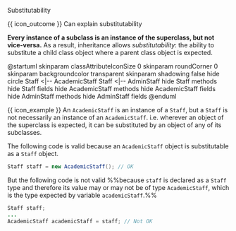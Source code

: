 <span id="title">Substitutability</span>

<span id="prereqs"><panel src="../../../oop/inheritance/what/unit-inElsewhere-asFlat.md" boilerplate header="%%{{ icon_prereq }} Paradigms → Object Oriented Programming → Inheritance → What%%" popup-url="{{ baseUrl }}/oop/inheritance/what" /></span>

<span id="outcomes">{{ icon_outcome }} Can explain substitutability</span>

<div id="body">

**Every instance of a subclass is an instance of the superclass, but not vice-versa.** As a result, inheritance allows _substitutability_: the ability to substitute a child class object where a parent class object is expected.

<box>

<puml>
@startuml
skinparam classAttributeIconSize 0
skinparam roundCorner 0
skinparam backgroundcolor transparent
skinparam shadowing false
hide circle
Staff <|-- AcademicStaff
Staff <|-- AdminStaff
hide Staff methods
hide Staff fields
hide AcademicStaff methods
hide AcademicStaff fields
hide AdminStaff methods
hide AdminStaff fields
@enduml
</puml>

{{ icon_example }} An `AcademicStaff` is an instance of a `Staff`, but a `Staff` is not necessarily an instance of an `AcademicStaff`. i.e. wherever an object of the superclass is expected, it can be substituted by an object of any of its subclasses.

The following code is valid because an `AcademicStaff` object is substitutable as a `Staff` object.

```java
Staff staff = new AcademicStaff(); // OK
```

But the following code is not valid %%because `staff` is declared as a `Staff` type and therefore its value may or may not be of  type `AcademicStaff`, which is the type expected by variable `academicStaff`.%%

```java
Staff staff;
...
AcademicStaff academicStaff = staff; // Not OK
```
</box>

</div>

<div id="extras">
</div>
